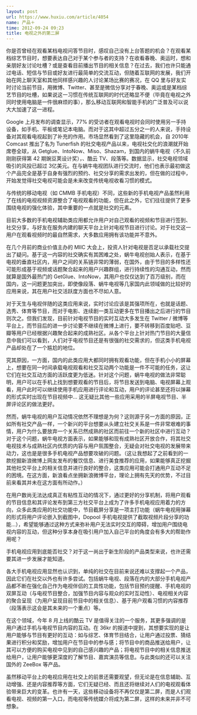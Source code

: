 ```yaml
---
layout: post
url: https://www.huxiu.com/article/4054
name: 产品＋
time: 2012-09-24 09:23
title: 电视之外的第二屏
---
```

你是否曾经在观看某档电视问答节目时，感叹自己没有上台答题的机会？在观看某档综艺节目时，想要表达自己对于某个参与者的支持？在收看春晚、奥运时，想和亲朋好友讨论吐槽？或是查看目前播出节目的相关信息？在过去，我们也许只能通过电话、短信与节目或好友进行最简单的交流互动，但随着互联网的发展，我们开始在网上聊天室和其他同样感兴趣的人讨论某场比赛的赛况，在 QQ 里与好友实时讨论当前节目，用微博、Twitter、甚至是微信分享对于春晚、奥运或是某档综艺节目的吐槽，如果说这一习惯在传统互联网的时代还略显不便（毕竟在电视之外同时使用电脑是一件很麻烦的事），那么移动互联网和智能手机的广泛普及可以说大大加速了这一进程。

Google 上月发布的调查显示，77% 的受访者在观看电视时会同时使用另一手持设备，如手机、平板或笔记本电脑。而对于这其中超过五分之一的人来说，手持设备对其观看电视起到了补充的作用。市场显然看到了这里隐藏的机会，自 2010年 Comcast 推出了名为 Tunerfish 的社交电视产品以来，电视社交化的浪潮就开始席卷全球，从 Getglue、IntoNow、Miso、Shazam，到国内的蜗牛电视（不久前刚刚获得第 42 期豌豆荚设计奖），、酷云 TV、段落等。数据显示，社交电视领域吸引的风投已超过 3亿美元。在与蜗牛电视团队进行交流时，他们也表示最初做这个产品完全是基于自身有强烈的预约、社交分享的需求出发的，但在做的过程中，开始发觉得社交电视可能会是未来改变传统电视收看习惯的模式。

与传统的移动电视（如 CMMB 手机电视）不同，这些新的手机电视产品虽然利用了在线的电视视频资源整合了电视观看的功能，但在此之外，它们往往提供了更多围绕电视的强化体验，其中重要的一点就是社交的元素。

目前大多数的手机电视辅助类应用都允许用户对自己观看的视频和节目进行签到、社交分享，与好友在服务内建的聊天平台上针对电视节目进行讨论。对于社交这一用户在观看视频时的最自然需求，大多数应用拥有该功能并不意外。

在几个月前的商业价值主办的 MIIC 大会上，投资人针对电视是否足以承载社交提出了疑问。基于这一内容的社交确实有其困难之处，蜗牛电视创始人表示，在基于电视的垂直社区内，用户之间的关系链非常的薄弱，在国外，由于节目的多样性还可能形成基于视频或话题聚合起来的用户兴趣群组，进行持续性的沟通互动，然而就算是国外最热门的 GetGlue、IntoNow，其用户也仅仅达到了百万级别，而在国内，这一问题更加突出，即使像段落、蜗牛电视等几家国内此领域做的比较好的应用来说，其在用户社交活跃度方面也不尽如人意。

对于天生与电视伴随的这类应用来说，实时讨论应该是其强项所在，也就是话题、选秀、体育等节目，而对于电影、连续剧一类互动更多在节目播出之后进行的节目则次之。但我们发现，目前针对电视节目的实时互动大多发生在 Twitter / 微博等平台上，而节目后的进一步讨论要不继续在微博上进行，要不转移到百度贴吧、豆瓣等用户已经根据兴趣聚合起来的成熟社区。从各个平台上针对热门节目的大量信息中我们可以看到，人们对于电视节目还是有很强的社交需求的，但这类手机电视产品却处在了一个尴尬的地位。

究其原因，一方面，国内的此类应用大都同时拥有观看功能，但在手机小小的屏幕上，想要在同一时间承载电视观看和社交互动两个功能是一件不可能的任务，这让它们在社交互动方面的活跃度更为低迷。针对这个问题，蜗牛电视的做法非常聪明，用户可以在手机上找到想要观看的节目后，将节目发送到电脑、电视屏幕上观看，用户此时可以继续使用手机应用进行评论和互动，用户的评论甚至还将以弹幕的形式实时出现在节目视频中… 这无疑比其他一些应用采用的半屏电视节目、半屏评论区的做法更好。

然而，蜗牛电视的用户互动情况依然不理想是为何？这则源于另一方面的原因，正如所有社交产品一样，一个新兴的平台想要从头建立社交关系是一件非常艰难的事情，用户为什么要放弃一个关系已然成熟的社区而前往一个新的社区中进行互动？对于这个问题，蜗牛电视方面表示，如果能够和现有成熟社区开放合作，将其社交电视技术与成熟社区内优质的内容与用户氛围整合，无疑会对社交电视的发展带来动力，这也是是很多手机电视产品想要攻破的问题。（这让我想起了之前看到的一款挖掘新浪微博上网友发布的餐饮信息、进行美食推荐的应用，如果能够真正挖掘其他社交平台上的相关信息并进行良好的整合，这类应用可能会打通用户互动不足的困境。在这方面，新浪看点坐拥新浪微博平台，理论上拥有先天的优势，不过目前来看其并未在这方面有所动作。）

在用户数尚无法达成真正有粘性互动的情况下，通过更好的分享机制，将用户观看的节目信息和其评论发布到第三方社交平台上成为了许多手机电视应用着力的方向，众多此类应用的社交功能中，节目截屏分享是一项主打功能（蜗牛电视用弹幕的形式将用户评论嵌入到截图中，Dopool 手机电视提供了截取视频片段分享的功能…），希望能够通过这种方式来弥补用户无法实时交互的障碍，增加用户围绕电视内容的互动，但这种分享本身在吸引用户加入自己平台的角度会有多大的帮助作用呢？

手机电视应用到底能否社交？对于这一尚出于新生阶段的产品类型来说，也许还需要其进一步发展才能知道。

各大手机电视应用显然也认识到，单纯的社交在目前来说还难以支撑起一个产品，因此它们在社交以外也有许多尝试。包括蜗牛电视、段落在内的大部分手机电视产品都不断在强化自己作为电视伴侣的工具性功能，包括节目预约提醒、手机电视的双屏互动（与电视节目整合，加强节目内容与观众的实时互动性）、电视相关内容的聚合呈现（为用户呈现目前节目中的相关信息）、基于用户观看习惯的内容推荐（段落表示这会是其未来的一个重点）等。

在这个领域，今年 8 月上线的酷云 TV 是值得关注的一个服务，其更多强调的是用户通过手机与电视节目内容的互动。在 36kr 的报道中提到，其想要实现的是让用户能够与节目有更好的互动：如与综艺、体育节目结合，让用户通过投票、猜结果进行积分和奖励，增加用户在节目中的参与感；将节目中的商品推送给用户，让其可以方便的购买电视中见到的自己感兴趣的产品；将电视节目中的相关信息推送给用户，让用户能够更深度的了解节目、嘉宾演员等信息。与此类似的还可以关注国外的 ZeeBox 等产品。

虽然移动平台上的电视应用在社交上的前景还需要观望，但无论是在信息辅助、互动增强、还是内容推荐等方面，它们无疑已经、而且还将继续对人们的电视观看体验带来巨大的变革。也许有一天，这些移动设备将不再仅仅是第二屏，而是人们观看电视、视频的第一入口，而电视等传统媒介将成为第二屏，这样的未来并非不可想象。

